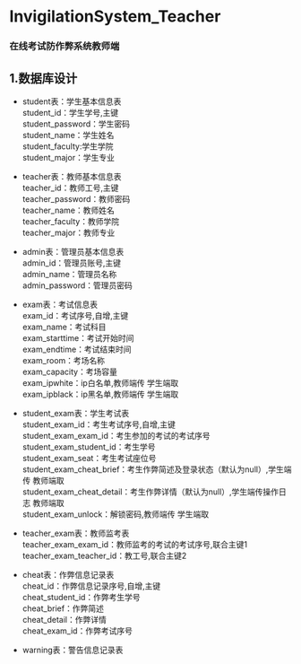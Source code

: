 # InvigilationSystem_Teacher
### 在线考试防作弊系统教师端  
## 1.数据库设计    
 - student表：学生基本信息表  
 student_id：学生学号,主键  
 student_password：学生密码  
 student_name：学生姓名  
 student_faculty:学生学院  
 student_major：学生专业  
    
 - teacher表：教师基本信息表  
 teacher_id：教师工号,主键  
 teacher_password：教师密码  
 teacher_name：教师姓名  
 teacher_faculty：教师学院  
 teacher_major：教师专业  

 - admin表：管理员基本信息表  
 admin_id：管理员账号,主键  
 admin_name：管理员名称  
 admin_password：管理员密码
    
 - exam表：考试信息表  
 exam_id：考试序号,自增,主键  
 exam_name：考试科目  
 exam_starttime：考试开始时间  
 exam_endtime：考试结束时间   
 exam_room：考场名称  
 exam_capacity：考场容量  
 exam_ipwhite：ip白名单,教师端传 学生端取  
 exam_ipblack：ip黑名单,教师端传 学生端取  

 - student_exam表：学生考试表  
 student_exam_id：考生考试序号,自增,主键  
 student_exam_exam_id：考生参加的考试的考试序号  
 student_exam_student_id：考生学号  
 student_exam_seat：考生考试座位号  
 student_exam_cheat_brief：考生作弊简述及登录状态（默认为null）,学生端传 教师端取  
 student_exam_cheat_detail：考生作弊详情（默认为null）,学生端传操作日志 教师端取  
 student_exam_unlock：解锁密码,教师端传 学生端取  
 
 - teacher_exam表：教师监考表  
 teacher_exam_exam_id：教师监考的考试的考试序号,联合主键1  
 teacher_exam_teacher_id：教工号,联合主键2  
 
 - cheat表：作弊信息记录表  
 cheat_id：作弊信息记录序号,自增,主键  
 cheat_student_id：作弊考生学号  
 cheat_brief：作弊简述  
 cheat_detail：作弊详情  
 cheat_exam_id：作弊考试序号
 
 - warning表：警告信息记录表  
 
